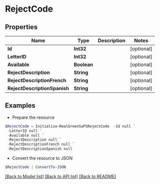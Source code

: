 # RejectCode
## Properties

Name | Type | Description | Notes
------------ | ------------- | ------------- | -------------
**Id** | **Int32** |  | [optional] 
**LetterID** | **Int32** |  | [optional] 
**Available** | **Boolean** |  | [optional] 
**RejectDescription** | **String** |  | [optional] 
**RejectDescriptionFrench** | **String** |  | [optional] 
**RejectDescriptionSpanish** | **String** |  | [optional] 

## Examples

- Prepare the resource
```powershell
$RejectCode = Initialize-RealGreenSaPSRejectCode  -Id null `
 -LetterID null `
 -Available null `
 -RejectDescription null `
 -RejectDescriptionFrench null `
 -RejectDescriptionSpanish null
```

- Convert the resource to JSON
```powershell
$RejectCode | ConvertTo-JSON
```

[[Back to Model list]](../README.md#documentation-for-models) [[Back to API list]](../README.md#documentation-for-api-endpoints) [[Back to README]](../README.md)

